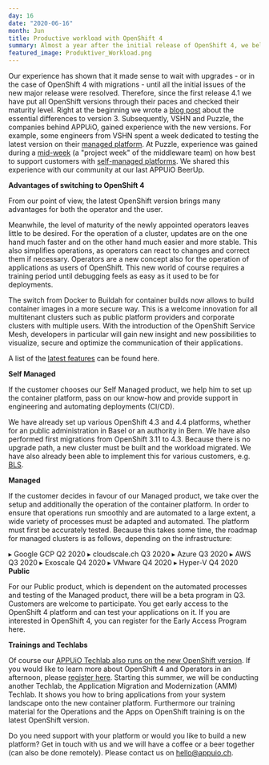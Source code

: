 ```yaml
---
day: 16
date: "2020-06-16"
month: Jun
title: Productive workload with OpenShift 4
summary: Almost a year after the initial release of OpenShift 4, we believe the OpenShift Container Platform (OCP) version 4.4 is ready for productive workloads.
featured_image: Produktiver_Workload.png
---
```

Our experience has shown that it made sense to wait with upgrades - or in the case of OpenShift 4 with migrations - until all the initial issues of the new major release were resolved. Therefore, since the first release 4.1 we have put all OpenShift versions through their paces and checked their maturity level. Right at the beginning we wrote a [blog post](https://appuio.ch/blog.html#2019-Aug-29) about the essential differences to version 3. Subsequently, VSHN and Puzzle, the companies behind APPUiO, gained experience with the new versions. For example, some engineers from VSHN spent a week dedicated to testing the latest version on their [managed platform](https://www.appuio.ch/managed-private.html). At Puzzle, experience was gained during a [mid-week](https://appuio.ch/blog.html#2020-Jan-30) (a "project week" of the middleware team) on how best to support customers with [self-managed platforms](https://www.appuio.ch/unmanaged.html). We shared this experience with our community at our last APPUiO BeerUp.

**Advantages of switching to OpenShift 4**

From our point of view, the latest OpenShift version brings many advantages for both the operator and the user.

Meanwhile, the level of maturity of the newly appointed operators leaves little to be desired. For the operation of a cluster, updates are on the one hand much faster and on the other hand much easier and more stable. This also simplifies operations, as operators can react to changes and correct them if necessary. Operators are a new concept also for the operation of applications as users of OpenShift. This new world of course requires a training period until debugging feels as easy as it used to be for deployments.

The switch from Docker to Buildah for container builds now allows to build container images in a more secure way. This is a welcome innovation for all multitenant clusters such as public platform providers and corporate clusters with multiple users. With the introduction of the OpenShift Service Mesh, developers in particular will gain new insight and new possibilities to visualize, secure and optimize the communication of their applications.

A list of the [latest features](https://docs.openshift.com/container-platform/4.4/release_notes/ocp-4-4-release-notes.html) can be found here.

**Self Managed**

If the customer chooses our Self Managed product, we help him to set up the container platform, pass on our know-how and provide support in engineering and automating deployments (CI/CD).

We have already set up various OpenShift 4.3 and 4.4 platforms, whether for an public administration in Basel or an authority in Bern. We have also performed first migrations from OpenShift 3.11 to 4.3. Because there is no upgrade path, a new cluster must be built and the workload migrated. We have also already been able to implement this for various customers, e.g. [BLS](https://www.puzzle.ch/referenzen/openshift-plattform-fuer-die-bls-ag).

**Managed**

If the customer decides in favour of our Managed product, we take over the setup and additionally the operation of the container platform. In order to ensure that operations run smoothly and are automated to a large extent, a wide variety of processes must be adapted and automated. The platform must first be accurately tested. Because this takes some time, the roadmap for managed clusters is as follows, depending on the infrastructure:

▸ Google GCP Q2 2020
▸ cloudscale.ch Q3 2020
▸ Azure Q3 2020
▸ AWS Q3 2020
▸ Exoscale Q4 2020
▸ VMware Q4 2020
▸ Hyper-V Q4 2020
**Public**

For our Public product, which is dependent on the automated processes and testing of the Managed product, there will be a beta program in Q3. Customers are welcome to participate. You get early access to the OpenShift 4 platform and can test your applications on it. If you are interested in OpenShift 4, you can register for the Early Access Program here.

<!--[if lte IE 8]> <script charset="utf-8" type="text/javascript" src="https://js.hsforms.net/forms/v2-legacy.js"></script> <![endif]-->
**Trainings and Techlabs**

Of course our [APPUiO Techlab also runs on the new OpenShift version](https://appuio.ch/blog.html#2020-Mar-18). If you would like to learn more about OpenShift 4 and Operators in an afternoon, please [register here](https://appuio.ch/techlabs.html). Starting this summer, we will be conducting another Techlab, the Application Migration and Modernization (AMM) Techlab. It shows you how to bring applications from your system landscape onto the new container platform. Furthermore our training material for the Operations and the Apps on OpenShift training is on the latest OpenShift version.

Do you need support with your platform or would you like to build a new platform? Get in touch with us and we will have a coffee or a beer together (can also be done remotely). Please contact us on [hello@appuio.ch](mailto:hello@appuio.ch).


